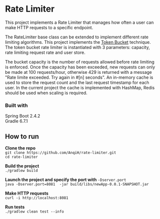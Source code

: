# Rate Limiter
This project implements a Rate Limiter that manages how often a user can make HTTP requests to a specific endpoint.   

The RateLimiter base class can be extended to implement different rate limiting algorithms.
This project implements the [Token Bucket](https://en.wikipedia.org/wiki/Token_bucket#:~:text=The%20token%20bucket%20algorithm%20is,added%20at%20a%20fixed%20rate.&text=They%20may%20be%20enqueued%20for,have%20accumulated%20in%20the%20bucket.)
technique. The token bucket rate limiter is instantiated with 3 parameters: capacity, rate limiting request rate and user store.

The bucket capacity is the number of requests allowed before rate limiting is enforced. Once the capacity has been exceeded, new requests can only be made at 100 requests/hour, otherwise 429 is returned with a message "Rate limite exceeded. Try again in #[n] seconds". An in-memory cache is used to store the request count and the last request timestamp for each user. In the current project the cache is implemented with HashMap, Redis should be used when scaling is required.

### Built with   
Spring Boot 2.4.2  
Gradle 6.7.1

## How to run  

**Clone the repo**  
`git clone https://github.com/AnqiH/rate-limiter.git`  
`cd rate-limiter`  

**Build the project**  
`./gradlew build`  

**Launch the project and specify the port with** `-Dserver.port`  
`java -Dserver.port=8081  -jar build/libs/newApp-0.0.1-SNAPSHOT.jar`   

**Make HTTP requests**  
`curl -i http://localhost:8081`

**Run tests**  
`./gradlew clean test --info`
